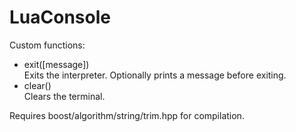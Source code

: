# LuaConsole

Custom functions:
- exit([message])<br>
  Exits the interpreter. Optionally prints a message before exiting.
- clear()<br>
  Clears the terminal.

Requires boost/algorithm/string/trim.hpp for compilation.
